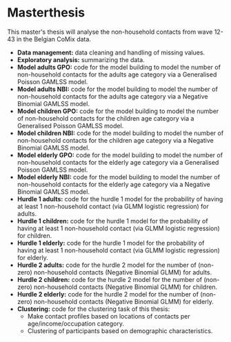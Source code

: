 # Masterthesis

This master's thesis will analyse the non-household contacts from wave 12-43 in the Belgian CoMix data.

* **Data management:** data cleaning and handling of missing values.
* **Exploratory analysis:** summarizing the data.
* **Model adults GPO:** code for the model building to model the number of non-household contacts for the adults age category via a Generalised Poisson GAMLSS model.
* **Model adults NBI:** code for the model building to model the number of non-household contacts for the adults age category via a Negative Binomial GAMLSS model.
* **Model children GPO:** code for the model building to model the number of non-household contacts for the children age category via a Generalised Poisson GAMLSS model.
* **Model children NBI:** code for the model building to model the number of non-household contacts for the children age category via a Negative Binomial GAMLSS model.
* **Model elderly GPO:** code for the model building to model the number of non-household contacts for the elderly age category via a Generalised Poisson GAMLSS model.
* **Model elderly NBI:** code for the model building to model the number of non-household contacts for the elderly age category via a Negative Binomial GAMLSS model.
* **Hurdle 1 adults:** code for the hurdle 1 model for the probability of having at least 1 non-household contact (via GLMM logistic regression) for adults.
* **Hurdle 1 children:** code for the hurdle 1 model for the probability of having at least 1 non-household contact (via GLMM logistic regression) for children.
* **Hurdle 1 elderly:** code for the hurdle 1 model for the probability of having at least 1 non-household contact (via GLMM logistic regression) for elderly.
* **Hurdle 2 adults:** code for the hurdle 2 model for the number of (non-zero) non-household contacts (Negative Binomial GLMM) for adults.
* **Hurdle 2 children:** code for the hurdle 2 model for the number of (non-zero) non-household contacts (Negative Binomial GLMM) for children.
* **Hurdle 2 elderly:** code for the hurdle 2 model for the number of (non-zero) non-household contacts (Negative Binomial GLMM) for elderly.
* **Clustering:** code for the clustering task of this thesis:
  * Make contact profiles based on locations of contacts per age/income/occupation category.
  * Clustering of participants based on demographic characteristics.
